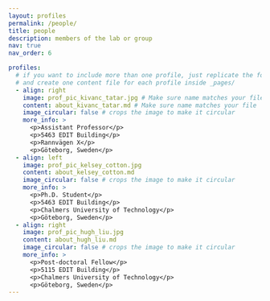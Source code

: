 ```yaml
---
layout: profiles
permalink: /people/
title: people
description: members of the lab or group
nav: true
nav_order: 6

profiles:
  # if you want to include more than one profile, just replicate the following block
  # and create one content file for each profile inside _pages/
  - align: right
    image: prof_pic_kivanc_tatar.jpg # Make sure name matches your file
    content: about_kivanc_tatar.md # Make sure name matches your file
    image_circular: false # crops the image to make it circular
    more_info: >
      <p>Assistant Professor</p>
      <p>5463 EDIT Building</p>
      <p>Rannvägen X</p>
      <p>Göteborg, Sweden</p>
  - align: left
    image: prof_pic_kelsey_cotton.jpg
    content: about_kelsey_cotton.md
    image_circular: false # crops the image to make it circular
    more_info: >
      <p>Ph.D. Student</p>
      <p>5463 EDIT Building</p>
      <p>Chalmers University of Technology</p>
      <p>Göteborg, Sweden</p>
  - align: right
    image: prof_pic_hugh_liu.jpg
    content: about_hugh_liu.md
    image_circular: false # crops the image to make it circular
    more_info: >
      <p>Post-doctoral Fellow</p>
      <p>5115 EDIT Building</p>
      <p>Chalmers University of Technology</p>
      <p>Göteborg, Sweden</p>
---
```

